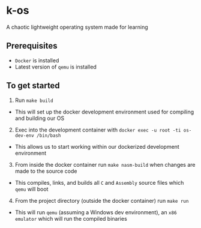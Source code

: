 # k-os
A chaotic lightweight operating system made for learning

## Prerequisites
- `Docker` is installed
- Latest version of `qemu` is installed

## To get started
1. Run `make build`
  - This will set up the docker development environment used for compiling and building our OS

2. Exec into the development container with `docker exec -u root -ti os-dev-env /bin/bash`
  - This allows us to start working within our dockerized development environment

3. From inside the docker container run `make nasm-build` when changes are made to the source code
  - This compiles, links, and builds all `C` and `Assembly` source files which `qemu` will boot

4. From the project directory (outside the docker container) run `make run`
  - This will run `qemu` (assuming a Windows dev environment), an `x86 emulator` which will run the compiled binaries
